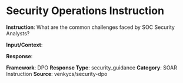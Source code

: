 # Security Operations Instruction

**Instruction**: What are the common challenges faced by SOC Security Analysts?

**Input/Context**: 

**Response**: 

**Framework**: DPO
**Response Type**: security_guidance
**Category**: SOAR Instruction
**Source**: venkycs/security-dpo
